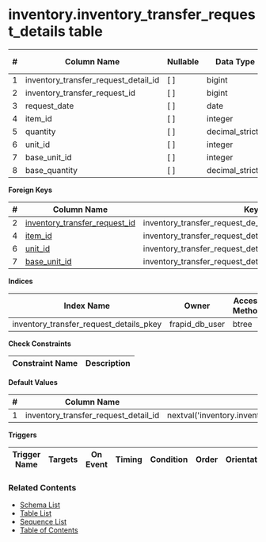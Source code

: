 # inventory.inventory_transfer_request_details table



| # | Column Name | Nullable | Data Type | Max Length | Description |
| --- | --- | --- | --- | --- | --- |
| 1 | inventory_transfer_request_detail_id | [ ] | bigint | 0 |  |
| 2 | inventory_transfer_request_id | [ ] | bigint | 0 |  |
| 3 | request_date | [ ] | date | 0 |  |
| 4 | item_id | [ ] | integer | 0 |  |
| 5 | quantity | [ ] | decimal_strict2 | 0 |  |
| 6 | unit_id | [ ] | integer | 0 |  |
| 7 | base_unit_id | [ ] | integer | 0 |  |
| 8 | base_quantity | [ ] | decimal_strict2 | 0 |  |



**Foreign Keys**

| # | Column Name | Key Name | References |
| --- | --- | --- | --- |
| 2 | [inventory_transfer_request_id](../inventory/inventory_transfer_requests.md) | inventory_transfer_request_de_inventory_transfer_request_i_fkey | inventory.inventory_transfer_requests.inventory_transfer_request_id |
| 4 | [item_id](../inventory/items.md) | inventory_transfer_request_details_item_id_fkey | inventory.items.item_id |
| 6 | [unit_id](../inventory/units.md) | inventory_transfer_request_details_unit_id_fkey | inventory.units.unit_id |
| 7 | [base_unit_id](../inventory/units.md) | inventory_transfer_request_details_base_unit_id_fkey | inventory.units.unit_id |



**Indices**

| Index Name | Owner | Access Method | Definition | Description |
| --- | --- | --- | --- | --- |
| inventory_transfer_request_details_pkey | frapid_db_user | btree | inventory_transfer_request_detail_id |  |



**Check Constraints**

| Constraint Name | Description |
| --- | --- |



**Default Values**

| # | Column Name | Default |
| --- | --- | --- |
| 1 | inventory_transfer_request_detail_id | nextval('inventory.inventory_transfer_request_de_inventory_transfer_request_de_seq'::regclass) |


**Triggers**

| Trigger Name | Targets | On Event | Timing | Condition | Order | Orientation | Description |
| --- | --- | --- | --- | --- | --- | --- | --- |


### Related Contents
* [Schema List](../../schemas.md)
* [Table List](../../tables.md)
* [Sequence List](../../sequences.md)
* [Table of Contents](../../README.md)
